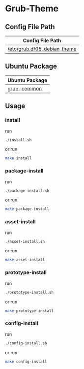 

# Grub-Theme


## Config File Path

| Config File Path |
| --- |
| [/etc/grub.d/05_debian_theme](./asset/overlay/etc/grub.d/05_debian_theme) |





## Ubuntu Package

| Ubuntu Package |
| --- |
| [grub-common](https://packages.ubuntu.com/noble/grub-common) |




## Usage


### install

run

``` sh
./install.sh
```

or run

``` sh
make install
```


### package-install

run

``` sh
./package-install.sh
```

or run

``` sh
make package-install
```


### asset-install

run

``` sh
./asset-install.sh
```

or run

``` sh
make asset-install
```


### prototype-install

run

``` sh
./prototype-install.sh
```

or run

``` sh
make prototype-install
```


### config-install

run

``` sh
./config-install.sh
```

or run

``` sh
make config-install
```
